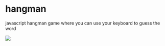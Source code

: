 # hangman
javascript hangman game where you can use your keyboard to guess the word

![](https://j.gifs.com/36g1Gn.gif)
